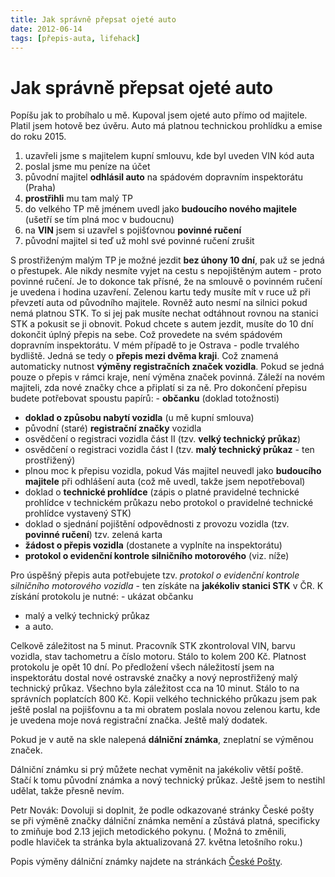 ```yaml
---
title: Jak správně přepsat ojeté auto
date: 2012-06-14
tags: [přepis-auta, lifehack]
---
```


# Jak správně přepsat ojeté auto

Popíšu jak to probíhalo u mě. Kupoval jsem ojeté auto přímo od majitele. Platil jsem hotově bez úvěru. 
Auto má platnou technickou prohlídku a emise do roku 2015.

1. uzavřeli jsme s majitelem kupní smlouvu, kde byl uveden VIN kód auta
2. poslal jsme mu peníze na účet
3. původní majitel **odhlásil auto** na spádovém dopravním inspektorátu (Praha)
4. **prostřihli** mu tam malý TP
5. do velkého TP mě jménem uvedl jako **budoucího nového majitele** (ušetří se tím plná moc v budoucnu)
6. na **VIN** jsem si uzavřel s pojišťovnou **povinné ručení**
7. původní majitel si teď už mohl své povinné ručení zrušit


S prostřiženým malým TP je možné jezdit **bez úhony 10 dní**, pak už se jedná o přestupek. Ale nikdy nesmíte vyjet na cestu s
nepojištěným autem - proto povinné ručení. Je to dokonce tak přísné, že na smlouvě o povinném ručení je uvedena i hodina 
uzavření. Zelenou kartu tedy musíte mít v ruce už při převzetí auta od původního majitele. Rovněž auto nesmí na silnici
pokud nemá platnou STK. To si jej pak musíte nechat odtáhnout rovnou na stanici STK a pokusit se ji obnovit.
Pokud chcete s autem jezdit, musíte do 10 dní dokončit úplný přepis na sebe. Což provedete na svém spádovém dopravním 
inspektorátu. V mém případě to je Ostrava - podle trvalého bydliště. Jedná se tedy o **přepis mezi dvěma kraji**. 
Což znamená automaticky nutnost **výměny registračních značek vozidla**. Pokud se jedná pouze o přepis v rámci kraje, 
není výměna značek povinná. Záleží na novém majiteli, zda nové značky chce a připlatí si za ně. Pro dokončení přepisu 
budete potřebovat spoustu papírů: - **občanku** (doklad totožnosti)

- **doklad o způsobu nabytí vozidla** (u mě kupní smlouva)
- původní (staré) **registrační značky** vozidla
- osvědčení o registraci vozidla část II (tzv. **velký technický průkaz**)
- osvědčení o registraci vozidla část I (tzv. **malý technický průkaz** - ten prostřižený)
- plnou moc k přepisu vozidla, pokud Vás majitel neuvedl jako **budoucího majitele** při odhlášení auta (což mě uvedl, takže jsem nepotřeboval)
- doklad o **technické prohlídce** (zápis o platné pravidelné technické prohlídce v technickém průkazu nebo protokol o pravidelné technické prohlídce vystavený STK)
- doklad o sjednání pojištění odpovědnosti z provozu vozidla (tzv. **povinné ručení**) tzv. zelená karta
- **žádost o přepis vozidla** (dostanete a vyplníte na inspektorátu)
- **protokol o evidenční kontrole silničního motorového** (viz. níže)

Pro úspěšný přepis auta potřebujete tzv. *protokol o evidenční kontrole silničního motorového vozidla* - 
ten získáte na **jakékoliv stanici STK** v ČR. K získání protokolu je nutné: - ukázat občanku

- malý a velký technický průkaz
- a auto.

Celkově záležitost na 5 minut. Pracovník STK zkontroloval VIN, barvu vozidla, stav tachometru a číslo motoru. 
Stálo to kolem 200 Kč. Platnost protokolu je opět 10 dní. Po předložení všech náležitostí jsem 
na inspektorátu dostal nové ostravské značky a nový neprostřižený malý technický průkaz.
Všechno byla záležitost cca na 10 minut. Stálo to na správních poplatcích 800 Kč. Kopii velkého 
technického průkazu jsem pak ještě poslal na pojišťovnu a ta mi obratem poslala novou zelenou kartu, 
kde je uvedena moje nová registrační značka. Ještě malý dodatek. 

Pokud je v autě na skle nalepená **dálniční známka**, zneplatní se výměnou značek. 

Dálniční známku si prý můžete nechat vyměnit na jakékoliv větší poště. Stačí k tomu původní známka 
a nový technický průkaz. Ještě jsem to nestihl udělat, takže přesně nevím. 

Petr Novák: Dovoluji si doplnit, že podle odkazované stránky České pošty se při výměně značky 
dálniční známka nemění a zůstává platná, specificky to zmiňuje bod 2.13 jejich metodického pokynu. (
Možná to změnili, podle hlaviček ta stránka byla aktualizovaná 27. května letošního roku.)

Popis výměny dálniční známky najdete na stránkách [České Pošty](http://www.ceskaposta.cz/cz/sluzby/prodej-na-postach/default.htm).
